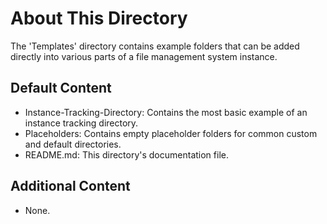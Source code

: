 # About This Directory
The 'Templates' directory contains example folders that can be added directly into various parts of a file management system instance.

## Default Content
- Instance-Tracking-Directory: Contains the most basic example of an instance tracking directory.
- Placeholders: Contains empty placeholder folders for common custom and default directories.
- README.md: This directory's documentation file.

## Additional Content
- None.